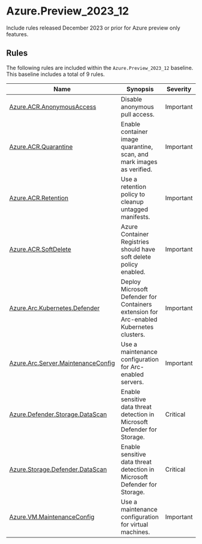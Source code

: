 # Azure.Preview_2023_12

Include rules released December 2023 or prior for Azure preview only features.

## Rules

The following rules are included within the `Azure.Preview_2023_12` baseline. This baseline includes a total of 9 rules.

Name | Synopsis | Severity
---- | -------- | --------
[Azure.ACR.AnonymousAccess](../rules/Azure.ACR.AnonymousAccess.md) | Disable anonymous pull access. | Important
[Azure.ACR.Quarantine](../rules/Azure.ACR.Quarantine.md) | Enable container image quarantine, scan, and mark images as verified. | Important
[Azure.ACR.Retention](../rules/Azure.ACR.Retention.md) | Use a retention policy to cleanup untagged manifests. | Important
[Azure.ACR.SoftDelete](../rules/Azure.ACR.SoftDelete.md) | Azure Container Registries should have soft delete policy enabled. | Important
[Azure.Arc.Kubernetes.Defender](../rules/Azure.Arc.Kubernetes.Defender.md) | Deploy Microsoft Defender for Containers extension for Arc-enabled Kubernetes clusters. | Important
[Azure.Arc.Server.MaintenanceConfig](../rules/Azure.Arc.Server.MaintenanceConfig.md) | Use a maintenance configuration for Arc-enabled servers. | Important
[Azure.Defender.Storage.DataScan](../rules/Azure.Defender.Storage.DataScan.md) | Enable sensitive data threat detection in Microsoft Defender for Storage. | Critical
[Azure.Storage.Defender.DataScan](../rules/Azure.Storage.Defender.DataScan.md) | Enable sensitive data threat detection in Microsoft Defender for Storage. | Critical
[Azure.VM.MaintenanceConfig](../rules/Azure.VM.MaintenanceConfig.md) | Use a maintenance configuration for virtual machines. | Important
